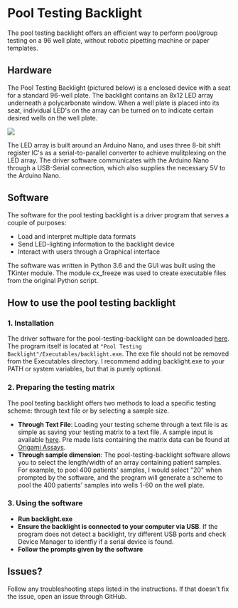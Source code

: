# Pool Testing Backlight
The pool testing backlight offers an efficient way to perform pool/group testing on a 96 well plate, without robotic pipetting machine or paper templates.

## Hardware

The Pool Testing Backlight (pictured below) is a enclosed device with a seat for a standard 96-well plate. The backlight contains an 8x12 LED array underneath a polycarbonate window. When a well plate is placed into its seat, individual LED's on the array can be turned on to indicate certain desired wells on the well plate. 

<img src="https://adityanarayanan03.github.io/images/pool_testing_backlight.JPG">

The LED array is built around an Arduino Nano, and uses three 8-bit shift register IC's as a serial-to-parallel converter to achieve mulitplexing on the LED array. The driver software communicates with the Arduino Nano through a USB-Serial connection, which also supplies the necessary 5V to the Arduino Nano.  
## Software

The software for the pool testing backlight is a driver program that serves a couple of purposes:

- Load and interpret multiple data formats
- Send LED-lighting information to the backlight device
- Interact with users through a Graphical interface

The software was written in Python 3.6 and the GUI was built using the TKinter module. The module cx_freeze was used to create executable files from the original Python script.
## How to use the pool testing backlight
### 1. Installation
The driver software for the pool-testing-backlight can be downloaded [here](https://adityanarayanan03.github.io/projects/pool_testing_backlight/pool_testing_backlight.html). The program itself is located at ```"Pool Testing Backlight"/Executables/backlight.exe```. The exe file should not be removed from the Executables directory. I recommend adding backlight.exe to your PATH or system variables, but that is purely optional.

### 2. Preparing the testing matrix
The pool testing backlight offers two methods to load a specific testing scheme: through text file or by selecting a sample size.

- **Through Text File**:
Loading your testing scheme through a text file is as simple as saving your testing matrix to a text file. A sample input is available [here](https://github.com/adityanarayanan03/pool-testing-backlight/blob/master/sample_input.txt). Pre made lists containing the matrix data can be found at [Origami Assays](https://www.smarterbetter.design/origamiassays/default/choose_assay).
- **Through sample dimension**:
The pool-testing-backlight software allows you to select the length/width of an array containing patient samples. For example, to pool 400 patients' samples, I would select "20" when prompted by the software, and the program will generate a scheme to pool the 400 patients' samples into wells 1-60 on the well plate.


### 3. Using the software
- **Run backlight.exe**
- **Ensure the backlight is connected to your computer via USB**. If the program does not detect a backlight, try different USB ports and check Device Manager to identfiy if a serial device is found.
- **Follow the prompts given by the software**

## Issues?
Follow any troubleshooting steps listed in the instructions. If that doesn't fix the issue, open an issue through GitHub.
